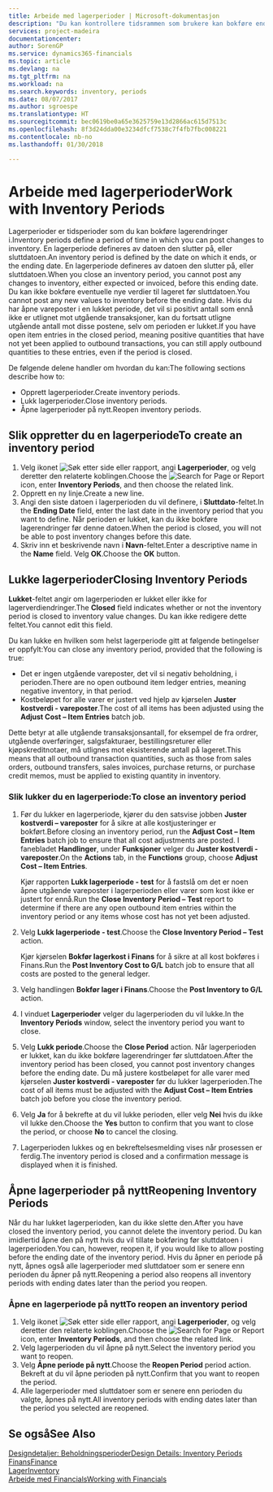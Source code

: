 ```yaml
---
title: Arbeide med lagerperioder | Microsoft-dokumentasjon
description: "Du kan kontrollere tidsrammen som brukere kan bokføre endringer i lageret, ved å definere lagerperioder."
services: project-madeira
documentationcenter: 
author: SorenGP
ms.service: dynamics365-financials
ms.topic: article
ms.devlang: na
ms.tgt_pltfrm: na
ms.workload: na
ms.search.keywords: inventory, periods
ms.date: 08/07/2017
ms.author: sgroespe
ms.translationtype: HT
ms.sourcegitcommit: bec0619be0a65e3625759e13d2866ac615d7513c
ms.openlocfilehash: 8f3d24dda00e3234dfcf7538c7f4fb7fbc008221
ms.contentlocale: nb-no
ms.lasthandoff: 01/30/2018

---
```

# <a name="work-with-inventory-periods"></a><span data-ttu-id="3f0c1-103">Arbeide med lagerperioder</span><span class="sxs-lookup"><span data-stu-id="3f0c1-103">Work with Inventory Periods</span></span>
<span data-ttu-id="3f0c1-104">Lagerperioder er tidsperioder som du kan bokføre lagerendringer i.</span><span class="sxs-lookup"><span data-stu-id="3f0c1-104">Inventory periods define a period of time in which you can post changes to inventory.</span></span> <span data-ttu-id="3f0c1-105">En lagerperiode defineres av datoen den slutter på, eller sluttdatoen.</span><span class="sxs-lookup"><span data-stu-id="3f0c1-105">An inventory period is defined by the date on which it ends, or the ending date.</span></span> <span data-ttu-id="3f0c1-106">En lagerperiode defineres av datoen den slutter på, eller sluttdatoen.</span><span class="sxs-lookup"><span data-stu-id="3f0c1-106">When you close an inventory period, you cannot post any changes to inventory, either expected or invoiced, before this ending date.</span></span> <span data-ttu-id="3f0c1-107">Du kan ikke bokføre eventuelle nye verdier til lageret før sluttdatoen.</span><span class="sxs-lookup"><span data-stu-id="3f0c1-107">You cannot post any new values to inventory before the ending date.</span></span> <span data-ttu-id="3f0c1-108">Hvis du har åpne vareposter i en lukket periode, det vil si positivt antall som ennå ikke er utlignet mot utgående transaksjoner, kan du fortsatt utligne utgående antall mot disse postene, selv om perioden er lukket.</span><span class="sxs-lookup"><span data-stu-id="3f0c1-108">If you have open item entries in the closed period, meaning positive quantities that have not yet been applied to outbound transactions, you can still apply outbound quantities to these entries, even if the period is closed.</span></span>  

<span data-ttu-id="3f0c1-109">De følgende delene handler om hvordan du kan:</span><span class="sxs-lookup"><span data-stu-id="3f0c1-109">The following sections describe how to:</span></span>  

* <span data-ttu-id="3f0c1-110">Opprett lagerperioder.</span><span class="sxs-lookup"><span data-stu-id="3f0c1-110">Create inventory periods.</span></span>  
* <span data-ttu-id="3f0c1-111">Lukk lagerperioder.</span><span class="sxs-lookup"><span data-stu-id="3f0c1-111">Close inventory periods.</span></span>  
* <span data-ttu-id="3f0c1-112">Åpne lagerperioder på nytt.</span><span class="sxs-lookup"><span data-stu-id="3f0c1-112">Reopen inventory periods.</span></span>  

## <a name="to-create-an-inventory-period"></a><span data-ttu-id="3f0c1-113">Slik oppretter du en lagerperiode</span><span class="sxs-lookup"><span data-stu-id="3f0c1-113">To create an inventory period</span></span>  
1. <span data-ttu-id="3f0c1-114">Velg ikonet ![Søk etter side eller rapport](media/ui-search/search_small.png "Søk etter side eller rapport"), angi **Lagerperioder**, og velg deretter den relaterte koblingen.</span><span class="sxs-lookup"><span data-stu-id="3f0c1-114">Choose the ![Search for Page or Report](media/ui-search/search_small.png "Search for Page or Report icon") icon, enter **Inventory Periods**, and then choose the related link.</span></span>  
2. <span data-ttu-id="3f0c1-115">Opprett en ny linje.</span><span class="sxs-lookup"><span data-stu-id="3f0c1-115">Create a new line.</span></span>  
3. <span data-ttu-id="3f0c1-116">Angi den siste datoen i lagerperioden du vil definere, i **Sluttdato**-feltet.</span><span class="sxs-lookup"><span data-stu-id="3f0c1-116">In the **Ending Date** field, enter the last date in the inventory period that you want to define.</span></span> <span data-ttu-id="3f0c1-117">Når perioden er lukket, kan du ikke bokføre lagerendringer før denne datoen.</span><span class="sxs-lookup"><span data-stu-id="3f0c1-117">When the period is closed, you will not be able to post inventory changes before this date.</span></span>  
4. <span data-ttu-id="3f0c1-118">Skriv inn et beskrivende navn i **Navn**-feltet.</span><span class="sxs-lookup"><span data-stu-id="3f0c1-118">Enter a descriptive name in the **Name** field.</span></span> <span data-ttu-id="3f0c1-119">Velg **OK**.</span><span class="sxs-lookup"><span data-stu-id="3f0c1-119">Choose the **OK** button.</span></span>  

## <a name="closing-inventory-periods"></a><span data-ttu-id="3f0c1-120">Lukke lagerperioder</span><span class="sxs-lookup"><span data-stu-id="3f0c1-120">Closing Inventory Periods</span></span>  
<span data-ttu-id="3f0c1-121">**Lukket**-feltet angir om lagerperioden er lukket eller ikke for lagerverdiendringer.</span><span class="sxs-lookup"><span data-stu-id="3f0c1-121">The **Closed** field indicates whether or not the inventory period is closed to inventory value changes.</span></span> <span data-ttu-id="3f0c1-122">Du kan ikke redigere dette feltet.</span><span class="sxs-lookup"><span data-stu-id="3f0c1-122">You cannot edit this field.</span></span>  

<span data-ttu-id="3f0c1-123">Du kan lukke en hvilken som helst lagerperiode gitt at følgende betingelser er oppfylt:</span><span class="sxs-lookup"><span data-stu-id="3f0c1-123">You can close any inventory period, provided that the following is true:</span></span>  

* <span data-ttu-id="3f0c1-124">Det er ingen utgående vareposter, det vil si negativ beholdning, i perioden.</span><span class="sxs-lookup"><span data-stu-id="3f0c1-124">There are no open outbound item ledger entries, meaning negative inventory, in that period.</span></span>  
* <span data-ttu-id="3f0c1-125">Kostbeløpet for alle varer er justert ved hjelp av kjørselen **Juster kostverdi - vareposter**.</span><span class="sxs-lookup"><span data-stu-id="3f0c1-125">The cost of all items has been adjusted using the **Adjust Cost – Item Entries** batch job.</span></span>  

<span data-ttu-id="3f0c1-126">Dette betyr at alle utgående transaksjonsantall, for eksempel de fra ordrer, utgående overføringer, salgsfakturaer, bestillingsreturer eller kjøpskreditnotaer, må utlignes mot eksisterende antall på lageret.</span><span class="sxs-lookup"><span data-stu-id="3f0c1-126">This means that all outbound transaction quantities, such as those from sales orders, outbound transfers, sales invoices, purchase returns, or purchase credit memos, must be applied to existing quantity in inventory.</span></span>  

### <a name="to-close-an-inventory-period"></a><span data-ttu-id="3f0c1-127">Slik lukker du en lagerperiode:</span><span class="sxs-lookup"><span data-stu-id="3f0c1-127">To close an inventory period</span></span>  
1. <span data-ttu-id="3f0c1-128">Før du lukker en lagerperiode, kjører du den satsvise jobben **Juster kostverdi – vareposter** for å sikre at alle kostjusteringer er bokført.</span><span class="sxs-lookup"><span data-stu-id="3f0c1-128">Before closing an inventory period, run the **Adjust Cost – Item Entries** batch job to ensure that all cost adjustments are posted.</span></span> <span data-ttu-id="3f0c1-129">I fanebladet **Handlinger**, under **Funksjoner** velger du **Juster kostverdi - vareposter**.</span><span class="sxs-lookup"><span data-stu-id="3f0c1-129">On the **Actions** tab, in the **Functions** group, choose **Adjust Cost – Item Entries**.</span></span>  

     <span data-ttu-id="3f0c1-130">Kjør rapporten **Lukk lagerperiode - test** for å fastslå om det er noen åpne utgående vareposter i lagerperioden eller varer som kost ikke er justert for ennå.</span><span class="sxs-lookup"><span data-stu-id="3f0c1-130">Run the **Close Inventory Period – Test** report to determine if there are any open outbound item entries within the inventory period or any items whose cost has not yet been adjusted.</span></span>  
2. <span data-ttu-id="3f0c1-131">Velg **Lukk lagerperiode - test**.</span><span class="sxs-lookup"><span data-stu-id="3f0c1-131">Choose the **Close Inventory Period – Test** action.</span></span>  

     <span data-ttu-id="3f0c1-132">Kjør kjørselen **Bokfør lagerkost i Finans** for å sikre at all kost bokføres i Finans.</span><span class="sxs-lookup"><span data-stu-id="3f0c1-132">Run the **Post Inventory Cost to G/L** batch job to ensure that all costs are posted to the general ledger.</span></span>  
3. <span data-ttu-id="3f0c1-133">Velg handlingen **Bokfør lager i Finans**.</span><span class="sxs-lookup"><span data-stu-id="3f0c1-133">Choose the **Post Inventory to G/L** action.</span></span>  
4. <span data-ttu-id="3f0c1-134">I vinduet **Lagerperioder** velger du lagerperioden du vil lukke.</span><span class="sxs-lookup"><span data-stu-id="3f0c1-134">In the **Inventory Periods** window, select the inventory period you want to close.</span></span>  
5. <span data-ttu-id="3f0c1-135">Velg **Lukk periode**.</span><span class="sxs-lookup"><span data-stu-id="3f0c1-135">Choose the **Close Period** action.</span></span> <span data-ttu-id="3f0c1-136">Når lagerperioden er lukket, kan du ikke bokføre lagerendringer før sluttdatoen.</span><span class="sxs-lookup"><span data-stu-id="3f0c1-136">After the inventory period has been closed, you cannot post inventory changes before the ending date.</span></span> <span data-ttu-id="3f0c1-137">Du må justere kostbeløpet for alle varer med kjørselen **Juster kostverdi - vareposter** før du lukker lagerperioden.</span><span class="sxs-lookup"><span data-stu-id="3f0c1-137">The cost of all items must be adjusted with the **Adjust Cost – Item Entries** batch job before you close the inventory period.</span></span>  
6. <span data-ttu-id="3f0c1-138">Velg **Ja** for å bekrefte at du vil lukke perioden, eller velg **Nei** hvis du ikke vil lukke den.</span><span class="sxs-lookup"><span data-stu-id="3f0c1-138">Choose the **Yes** button to confirm that you want to close the period, or choose **No** to cancel the closing.</span></span>  
7. <span data-ttu-id="3f0c1-139">Lagerperioden lukkes og en bekreftelsesmelding vises når prosessen er ferdig.</span><span class="sxs-lookup"><span data-stu-id="3f0c1-139">The inventory period is closed and a confirmation message is displayed when it is finished.</span></span>  

## <a name="reopening-inventory-periods"></a><span data-ttu-id="3f0c1-140">Åpne lagerperioder på nytt</span><span class="sxs-lookup"><span data-stu-id="3f0c1-140">Reopening Inventory Periods</span></span>  
<span data-ttu-id="3f0c1-141">Når du har lukket lagerperioden, kan du ikke slette den.</span><span class="sxs-lookup"><span data-stu-id="3f0c1-141">After you have closed the inventory period, you cannot delete the inventory period.</span></span> <span data-ttu-id="3f0c1-142">Du kan imidlertid åpne den på nytt hvis du vil tillate bokføring før sluttdatoen i lagerperioden.</span><span class="sxs-lookup"><span data-stu-id="3f0c1-142">You can, however, reopen it, if you would like to allow posting before the ending date of the inventory period.</span></span> <span data-ttu-id="3f0c1-143">Hvis du åpner en periode på nytt, åpnes også alle lagerperioder med sluttdatoer som er senere enn perioden du åpner på nytt.</span><span class="sxs-lookup"><span data-stu-id="3f0c1-143">Reopening a period also reopens all inventory periods with ending dates later than the period you reopen.</span></span>  

### <a name="to-reopen-an-inventory-period"></a><span data-ttu-id="3f0c1-144">Åpne en lagerperiode på nytt</span><span class="sxs-lookup"><span data-stu-id="3f0c1-144">To reopen an inventory period</span></span>  
1. <span data-ttu-id="3f0c1-145">Velg ikonet ![Søk etter side eller rapport](media/ui-search/search_small.png "Søk etter side eller rapport"), angi **Lagerperioder**, og velg deretter den relaterte koblingen.</span><span class="sxs-lookup"><span data-stu-id="3f0c1-145">Choose the ![Search for Page or Report](media/ui-search/search_small.png "Search for Page or Report icon") icon, enter **Inventory Periods**, and then choose the related link.</span></span>  
2. <span data-ttu-id="3f0c1-146">Velg lagerperioden du vil åpne på nytt.</span><span class="sxs-lookup"><span data-stu-id="3f0c1-146">Select the inventory period you want to reopen.</span></span>  
3. <span data-ttu-id="3f0c1-147">Velg **Åpne periode på nytt**.</span><span class="sxs-lookup"><span data-stu-id="3f0c1-147">Choose the **Reopen Period** period action.</span></span> <span data-ttu-id="3f0c1-148">Bekreft at du vil åpne perioden på nytt.</span><span class="sxs-lookup"><span data-stu-id="3f0c1-148">Confirm that you want to reopen the period.</span></span>  
4. <span data-ttu-id="3f0c1-149">Alle lagerperioder med sluttdatoer som er senere enn perioden du valgte, åpnes på nytt.</span><span class="sxs-lookup"><span data-stu-id="3f0c1-149">All inventory periods with ending dates later than the period you selected are reopened.</span></span>  

## <a name="see-also"></a><span data-ttu-id="3f0c1-150">Se også</span><span class="sxs-lookup"><span data-stu-id="3f0c1-150">See Also</span></span>  
[<span data-ttu-id="3f0c1-151">Designdetaljer: Beholdningsperioder</span><span class="sxs-lookup"><span data-stu-id="3f0c1-151">Design Details: Inventory Periods</span></span>](design-details-inventory-periods.md)  
[<span data-ttu-id="3f0c1-152">Finans</span><span class="sxs-lookup"><span data-stu-id="3f0c1-152">Finance</span></span>](finance.md)  
[<span data-ttu-id="3f0c1-153">Lager</span><span class="sxs-lookup"><span data-stu-id="3f0c1-153">Inventory</span></span>](inventory-manage-inventory.md)  
[<span data-ttu-id="3f0c1-154">Arbeide med Financials</span><span class="sxs-lookup"><span data-stu-id="3f0c1-154">Working with Financials</span></span>](ui-work-product.md)

